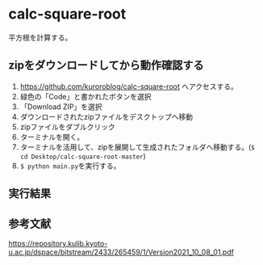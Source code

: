 # calc-square-root
平方根を計算する。

## zipをダウンロードしてから動作確認する
1. https://github.com/kuroroblog/calc-square-root へアクセスする。
2. 緑色の「Code」と書かれたボタンを選択
3. 「Download ZIP」を選択
4. ダウンロードされたzipファイルをデスクトップへ移動
5. zipファイルをダブルクリック
6. ターミナルを開く。
7. ターミナルを活用して、zipを展開して生成されたフォルダへ移動する。(`$ cd Desktop/calc-square-root-master`)
8. `$ python main.py`を実行する。

## 実行結果

## 参考文献
https://repository.kulib.kyoto-u.ac.jp/dspace/bitstream/2433/265459/1/Version2021_10_08_01.pdf
